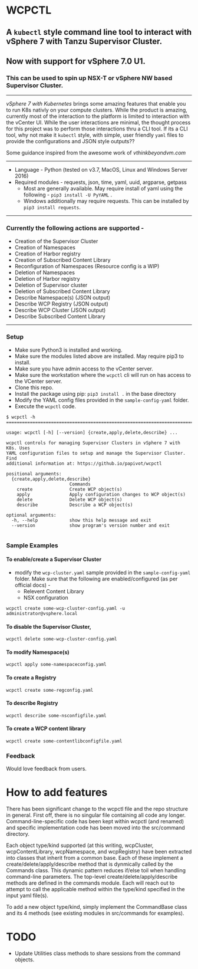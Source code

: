 # WCPCTL
## A `kubectl` style command line tool to interact with vSphere 7 with Tanzu Supervisor Cluster.
## Now with support for vSphere 7.0 U1. 
### This can be used to spin up NSX-T or vSphere NW based Supervisor Cluster.

---

*vSphere 7 with Kubernetes* brings some amazing features that enable you to run K8s nativly on your compute clusters. While the product is amazing, currently most of the interaction to the platform is limited to interaction with the vCenter UI. While the user interactions are minimal, the thought process for this project was to perform those interactions thru a CLI tool. If its a CLI tool, why not make it `kubectl` style, with simple, user friendly `yaml` files to provide the configurations and JSON style outputs??

Some guidance inspired from the awesome work of *vthinkbeyondvm.com*

---

* Language - Python (tested on v3.7, MacOS, Linux and Windows Server 2016)
* Required modules - requests, json, time, yaml, uuid, argparse, getpass 
  * Most are generally available. May require install of yaml using the following - `pip3 install -U PyYAML` . 
  * Windows additionally may require requests. This can be installed by `pip3 install requests`.

---

### Currently the following actions are supported - 
* Creation of the Supervisor Cluster
* Creation of Namespaces
* Creation of Harbor registry
* Creation of Subscribed Content Library
* Reconfiguration of Namespaces (Resource config is a WIP)
* Deletion of Namespaces
* Deletion of Harbor registry 
* Deletion of Supervisor cluster
* Deletion of Subscribed Content Library
* Describe Namespace(s) (JSON output)
* Describe WCP Registry (JSON output)
* Describe WCP Cluster (JSON output)
* Describe Subscribed Content Library

---

### Setup 
* Make sure Python3 is installed and working.
* Make sure the modules listed above are installed. May require pip3 to install.
* Make sure you have admin access to the vCenter server.
* Make sure the workstation where the `wcpctl` cli will run on has access to the VCenter server. 
* Clone this repo. 
* Install the package using pip: `pip3 install .` in the base directory
* Modify the YAML config files provided in the `sample-config-yaml` folder. 
* Execute the `wcpctl` code.

```
$ wcpctl -h  
=============================================================================

usage: wcpctl [-h] [--version] {create,apply,delete,describe} ...

wcpctl controls for managing Supervisor Clusters in vSphere 7 with K8s. Uses
YAML configuration files to setup and manage the Supervisor Cluster. Find
additional information at: https://github.io/papivot/wcpctl

positional arguments:
  {create,apply,delete,describe}
                        Commands
    create              Create WCP object(s)
    apply               Apply configuration changes to WCP object(s)
    delete              Delete WCP object(s)
    describe            Describe a WCP object(s)

optional arguments:
  -h, --help            show this help message and exit
  --version             show program's version number and exit
  
```
### Sample Examples

#### To enable/create a Supervisor Cluster
* modify the `wcp-cluster.yaml` sample provided in the `sample-config-yaml` folder. Make sure that the following are enabled/configured (as per official docs) - 
  - Relevent Content Library
  - NSX configuration

```
wcpctl create some-wcp-cluster-config.yaml -u administrator@vsphere.local
```

#### To disable the Supervisor Cluster, 
```
wcpctl delete some-wcp-cluster-config.yaml
```


#### To modify Namespace(s) 
```
wcpctl apply some-namespaceconfig.yaml
```

#### To create a Registry 
```
wcpctl create some-regconfig.yaml
```

#### To describe Registry 
```
wcpctl describe some-nsconfigfile.yaml
```

#### To create a WCP content library
```
wcpctl create some-contentlibconfigfile.yaml
```


### Feedback

Would love feedback from users. 

# How to add features

There has been significant change to the wcpctl file and the repo structure in general. First off, there is no singular file containing all code any longer. Command-line-specific code has been kept within wcpctl (and renamed) and specific implementation code has been moved into the src/command directory.

Each object type/kind supported (at this writing, wcpCluster, wcpContentLibrary, wcpNamespace, and wcpRegistry) have been extracted into classes that inherit from a common base. Each of these implement a create/delete/apply/describe method that is dynmically called by the Commands class. This dynamic pattern reduces if/else toil when handling command-line parameters. The top-level create/delete/apply/describe methods are defined in the commands module. Each will reach out to attempt to call the applicable method within the type/kind specified in the input yaml file(s).

To add a new object type/kind, simply implement the CommandBase class and its 4 methods (see existing modules in src/commands for examples).

# TODO
* Update Utilities class methods to share sessions from the command objects.